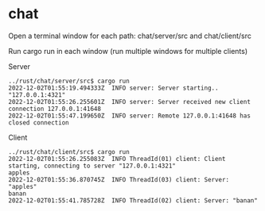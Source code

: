 # chat

Open a terminal window for each path: chat/server/src and chat/client/src

Run cargo run in each window (run multiple windows for multiple clients)

Server

```
../rust/chat/server/src$ cargo run
2022-12-02T01:55:19.494333Z  INFO server: Server starting.. "127.0.0.1:4321"
2022-12-02T01:55:26.255601Z  INFO server: Server received new client connection 127.0.0.1:41648
2022-12-02T01:55:47.199650Z  INFO server: Remote 127.0.0.1:41648 has closed connection
```

Client

```
../rust/chat/client/src$ cargo run
2022-12-02T01:55:26.255083Z  INFO ThreadId(01) client: Client starting, connecting to server "127.0.0.1:4321"
apples
2022-12-02T01:55:36.870745Z  INFO ThreadId(03) client: Server: "apples"
banan
2022-12-02T01:55:41.785728Z  INFO ThreadId(02) client: Server: "banan"
```
